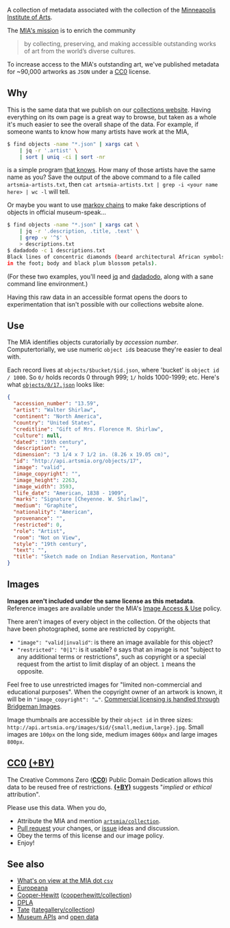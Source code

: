 A collection of metadata associated with the collection of the [Minneapolis Institute of Arts](http://artsmia.org/).

The [MIA's mission](http://new.artsmia.org/about/museum-info/mission-and-history/) is to enrich the community

> by collecting, preserving, and making accessible outstanding works of art from the world’s diverse cultures.  

To increase access to the MIA's outstanding art, we've published metadata for ~90,000 artworks as `JSON` under a [CC0](#cc0-by) license.

## Why

This is the same data that we publish on our [collections
website](https://collections.artsmia.org). Having everything on its own
page is a great way to browse, but taken as a whole it's much easier to
see the overall shape of the data. For example, if someone wants
to know how many artists have work at the MIA,

```bash
$ find objects -name "*.json" | xargs cat \
	| jq -r '.artist' \
	| sort | uniq -ci | sort -nr
```

is a simple program [that knows](https://gist.github.com/kjell/34439abc72d99d81f1e2). How many of those artists have the same name as you? Save the output of the above command to a file called `artsmia-artists.txt`, then `cat artsmia-artists.txt | grep -i <your name here> | wc -l` will tell.

Or maybe you want to use [markov
chains](https://en.wikipedia.org/wiki/Markov_chain) to make fake
descriptions of objects in official museum-speak…

```bash
$ find objects -name "*.json" | xargs cat \
	| jq -r '.description, .title, .text' \
	| grep -v '^$' \
	> descriptions.txt
$ dadadodo -c 1 descriptions.txt
Black lines of concentric diamonds (beard architectural African symbols
in the foot; body and black plum blossom petals).
```

(For these two examples, you'll need [jq](http://stedolan.github.io/jq/)
and [dadadodo](http://www.jwz.org/dadadodo/), along with a sane command
line environment.)

Having this raw data in an accessible format opens the doors to
experimentation that isn't possible with our collections website alone.

## Use

The MIA identifies objects curatorially by *accession number*. Computertorially, we use numeric `object id`s beacuse they're easier to deal with.

Each record lives at `objects/$bucket/$id.json`, where 'bucket' is `object id / 1000`. So `0/` holds records 0 through 999; `1/` holds 1000-1999; etc. Here's what [`objects/0/17.json`][] looks like:

```json
{
  "accession_number": "13.59",
  "artist": "Walter Shirlaw",
  "continent": "North America",
  "country": "United States",
  "creditline": "Gift of Mrs. Florence M. Shirlaw",
  "culture": null,
  "dated": "19th century",
  "description": "",
  "dimension": "3 1/4 x 7 1/2 in. (8.26 x 19.05 cm)",
  "id": "http://api.artsmia.org/objects/17",
  "image": "valid",
  "image_copyright": "",
  "image_height": 2263,
  "image_width": 3593,
  "life_date": "American, 1838 - 1909",
  "marks": "Signature [Cheyenne. W. Shirlaw]",
  "medium": "Graphite",
  "nationality": "American",
  "provenance": "",
  "restricted": 0,
  "role": "Artist",
  "room": "Not on View",
  "style": "19th century",
  "text": "",
  "title": "Sketch made on Indian Reservation, Montana"
}
```

[`objects/0/17.json`]: https://github.com/artsmia/collection/blob/master/objects/0/17.json

## Images

**Images aren't included under the same license as this metadata**. Reference images are available under the MIA's [Image Access & Use](http://new.artsmia.org/visit/policies-guidelines/#image_access_and_use) policy.

There aren't images of every object in the collection. Of the objects
that have been photographed, some are restricted by copyright.

* `"image": "valid|invalid"`: is there an image available for this object?
* `"restricted": "0|1"`: is it usable? `0` says that an image is not "subject to any additional terms or restrictions", such as copyright or a special request from the artist to limit display of an object. `1` means the opposite.

Feel free to use unrestricted images for "limited non-commercial and educational purposes". When the copyright owner of an artwork is known, it will be in `"image_copyright": "…"`. [Commercial licensing is handled through Bridgeman Images](http://www.bridgemanimages.com/en-GB/collections/collection/minneapolis-institute-of-arts/).

Image thumbnails are accessible by their `object id` in three sizes: `http://api.artsmia.org/images/$id/{small,medium,large}.jpg`. Small images are `100px` on the long side, medium images `600px` and large images `800px`.

## **[CC0][] [(+BY)][]**

The Creative Commons Zero (**[CC0][]**) Public Domain Dedication allows this data to be reused free of restrictions. **[(+BY)][]** suggests "*implied* or *ethical* attribution".

[CC0]: http://creativecommons.org/publicdomain/zero/1.0/
[(+BY)]: http://dp.la/info/2013/12/04/cc0-by/

Please use this data. When you do,

* Attribute the MIA and mention [`artsmia/collection`](https://github.com/artsmia/collection).
* [Pull request](https://help.github.com/articles/creating-a-pull-request) your changes, or [issue](https://github.com/artsmia/collection/issues) ideas and discussion.
* Obey the terms of this license and our image policy.
* Enjoy!

## See also

* [What's on view at the MIA dot `csv`](https://github.com/miabot/galleries.csv)
* [Europeana](http://www.europeana.eu/)
* [Cooper-Hewitt](http://labs.cooperhewitt.org/2012/releasing-collection-github/) ([cooperhewitt/collection](https://github.com/cooperhewitt/collection/))
* [DPLA](http://dp.la/info/2013/12/04/cc0-by/)
* [Tate](http://www.tate.org.uk/context-comment/blogs/archives-access-project-open-data-brings-beauty-and-insight) ([tategallery/collection](https://github.com/tategallery/collection))
* [Museum APIs](http://museum-api.pbworks.com/w/page/21933420/Museum%C2%A0APIs) and
  [open data](http://www.museum-id.com/idea-detail.asp?id=387)

